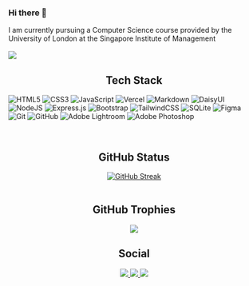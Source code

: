 ### Hi there 👋
I am currently pursuing a Computer Science course provided by the University of London at the Singapore Institute of Management</br></br>
[![](https://visitcount.itsvg.in/api?id=Jx1126&icon=5&color=12)](https://visitcount.itsvg.in)

<h2 align="center">
  Tech Stack
</h2> 
  
![HTML5](https://img.shields.io/badge/html5-%23E34F26.svg?style=for-the-badge&logo=html5&logoColor=white) 
![CSS3](https://img.shields.io/badge/css3-%231572B6.svg?style=for-the-badge&logo=css3&logoColor=white) 
![JavaScript](https://img.shields.io/badge/javascript-%23323330.svg?style=for-the-badge&logo=javascript&logoColor=%23F7DF1E) 
![Vercel](https://img.shields.io/badge/vercel-%23000000.svg?style=for-the-badge&logo=vercel&logoColor=white)
![Markdown](https://img.shields.io/badge/markdown-%23000000.svg?style=for-the-badge&logo=markdown&logoColor=white) 
![DaisyUI](https://img.shields.io/badge/daisyui-5A0EF8?style=for-the-badge&logo=daisyui&logoColor=white) 
![NodeJS](https://img.shields.io/badge/node.js-6DA55F?style=for-the-badge&logo=node.js&logoColor=white) 
![Express.js](https://img.shields.io/badge/express.js-%23404d59.svg?style=for-the-badge&logo=express&logoColor=%2361DAFB) 
![Bootstrap](https://img.shields.io/badge/bootstrap-%238511FA.svg?style=for-the-badge&logo=bootstrap&logoColor=white) 
![TailwindCSS](https://img.shields.io/badge/tailwindcss-%2338B2AC.svg?style=for-the-badge&logo=tailwind-css&logoColor=white) 
![SQLite](https://img.shields.io/badge/sqlite-%2307405e.svg?style=for-the-badge&logo=sqlite&logoColor=white) 
![Figma](https://img.shields.io/badge/figma-%23F24E1E.svg?style=for-the-badge&logo=figma&logoColor=white) 
![Git](https://img.shields.io/badge/git-%23F05033.svg?style=for-the-badge&logo=git&logoColor=white) 
![GitHub](https://img.shields.io/badge/github-%23121011.svg?style=for-the-badge&logo=github&logoColor=white)
![Adobe Lightroom](https://img.shields.io/badge/Adobe%20Lightroom-31A8FF.svg?style=for-the-badge&logo=Adobe%20Lightroom&logoColor=white) 
![Adobe Photoshop](https://img.shields.io/badge/adobe%20photoshop-%2331A8FF.svg?style=for-the-badge&logo=adobe%20photoshop&logoColor=white) 

<br>

<h2 align="center">
  GitHub Status
</h2>

<div align="center">
  <a href="https://git.io/streak-stats"><img src="https://streak-stats.demolab.com?user=Jx1126&theme=dark" alt="GitHub Streak" /></a>
</div>

<br>

<h2 align="center">
  GitHub Trophies
</h2>
<div align=center>
  <img src="https://github-profile-trophy.vercel.app/?username=jx1126&theme=onedark&no-frame=true"></img>
</div>


<h2 align="center">
  Social
</h2>

<div align="center">
  <a href="https://discord.com/users/316914863605678081">
    <img src="https://img.shields.io/badge/Discord-7289DA?style=for-the-badge&logo=discord&logoColor=white">
  </a>
  <a href="https://myanimelist.net/profile/Jx1126">
    <img src="https://img.shields.io/badge/Myanimelist-2E51A2?style=for-the-badge&logo=myanimelist&logoColor=white">
  </a>
  <a href="https://www.instagram.com/_jx1126/">
    <img src="https://img.shields.io/badge/Instagram-E4405F?style=for-the-badge&logo=instagram&logoColor=white">
  </a>
</div>

